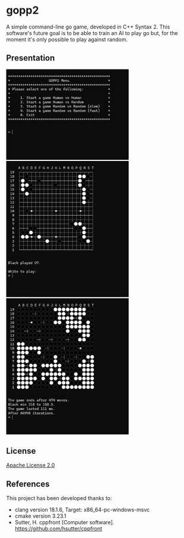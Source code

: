 # gopp2
A simple command-line go game, developed in C++ Syntax 2. This software's future goal is to be able to train an AI to play go but, for the moment it's only possible to play against random.

## Presentation
<img src="./ressources/menu.png" style="width:330px;height:auto;text-align: top"> <img src="./ressources/game_humain.png" style="width:330px;height:auto;"> <img src="./ressources/game_random.png" style="width:330px;height:auto;">



## License

[Apache License 2.0](LICENSE)

## References

This project has been developed thanks to:

 - clang version 18.1.6, Target: x86_64-pc-windows-msvc
 - cmake version 3.23.1
 - Sutter, H. cppfront [Computer software]. https://github.com/hsutter/cppfront
